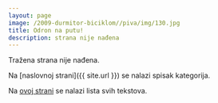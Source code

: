 ```yaml
---
layout: page
image: /2009-durmitor-biciklom//piva/img/130.jpg
title: Odron na putu!
description: strana nije nađena
---
```


Tražena strana nije nađena.

Na [naslovnoj strani]({{ site.url }}) se nalazi spisak kategorija.

Na [ovoj strani](/tekstovi) se nalazi lista svih tekstova.